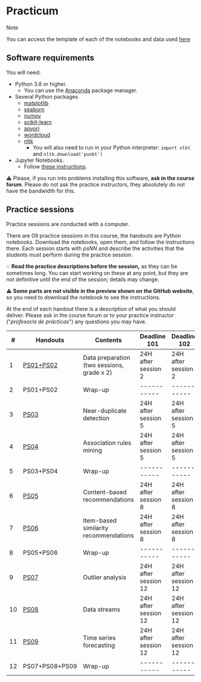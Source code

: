 # Practicum
> [!NOTE]  
> You can access the template of each of the notebooks and data used [here](https://github.com/chatox/data-mining-course/tree/master/practicum)

## Software requirements

You will need:

* Python 3.8 or higher.
   * You can use the [Anaconda](https://www.anaconda.com/products/individual) package manager.
* Several Python packages
   * [matplotlib](https://matplotlib.org/)
   * [seaborn](https://seaborn.pydata.org/)
   * [numpy](https://numpy.org/)
   * [scikit-learn](https://scikit-learn.org/stable/)
   * [apyori](https://pypi.org/project/apyori/)
   * [wordcloud](https://github.com/amueller/word_cloud)
   * [nltk](https://www.nltk.org/)
      * You will also need to run in your Python interpreter: `import nlkt` and `nltk.download('punkt')`
* Jupyter Notebooks.
   * Follow [these instructions](https://jupyter.org/install.html).

:warning: Please, if you run into problems installing this software, **ask in the course forum**. Please do not ask the practice instructors, they absolutely do not have the bandwidth for this.

## Practice sessions



Practice sessions are conducted with a computer.

There are 09 practice sessions in this course, the handouts are Python notebooks. Download the notebooks, open them, and follow the instructions there. Each session starts with *psNN* and describe the activities that the students must perform during the practice session.

:bulb: **Read the practice descriptions before the session,** as they can be sometimes long. You can start working on these at any point, but they are not definitive until the end of the session; details may change.

:warning: **Some parts are not visible in the preview shown on the GitHub website**, so you need to download the notebook to see the instructions.

At the end of each handout there is a description of what you should deliver. Please ask in the course forum or to your practice instructor ("*profesor/a de prácticas*") any questions you may have.

| # | Handouts                                    | Contents | Deadline 101 |  Deadline 102 | Deadline 103 |
|---|---------------------------------------------|----------| -----------| -----------| ----------- |
| 1 | [PS01+PS02](ps01_02_data_preparation.ipynb)   | Data preparation (two sessions, grade x 2) | 24H after session 2 | 24H after session 2 | 24H after session 2 |
| 2 | PS01+PS02                                     | Wrap-up | -----------|----------- |----------- |
| 3 | [PS03](ps03_near_duplicates.ipynb)            | Near-duplicate detection | 24H after session 5 | 24H after session 5 | 24H after session 5 |
| 4 | [PS04](ps04_association_rules.ipynb)          | Association rules mining | 24H after session 5 | 24H after session 5 | 24H after session 5 |
| 5 | PS03+PS04                                     | Wrap-up |----------- | -----------|----------- |
| 6 | [PS05](ps05_content_based_recsys.ipynb)       | Content-based recommendations         | 24H after session 8 | 24H after session 8 | 24H after session 8 |
| 7 | [PS06](ps06_item_based_recsys.ipynb)          | Item-based similarity recommendations | 24H after session 8 | 24H after session 8 | 24H after session 8 |
| 8 | PS05+PS06                                     | Wrap-up | -----------| -----------|----------- |
| 9 | [PS07](ps07_outlier_analysis.ipynb)           | Outlier analysis        | 24H after session 12 | 24H after session 12 | 24H after session 12 |
| 10 | [PS08](ps08_data_streams.ipynb)              | Data streams            | 24H after session 12 | 24H after session 12 | 24H after session 12 |
| 11 | [PS09](ps09_forecasting.ipynb)               | Time series forecasting | 24H after session 12 | 24H after session 12 | 24H after session 12 |
| 12 | PS07+PS08+PS09                               | Wrap-up | -----------|----------- |----------- |
